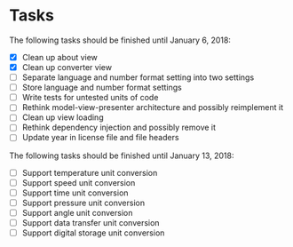 # Tasks
The following tasks should be finished until January 6, 2018:
- [x] Clean up about view
- [x] Clean up converter view
- [ ] Separate language and number format setting into two settings
- [ ] Store language and number format settings
- [ ] Write tests for untested units of code
- [ ] Rethink model-view-presenter architecture and possibly reimplement it
- [ ] Clean up view loading
- [ ] Rethink dependency injection and possibly remove it
- [ ] Update year in license file and file headers

The following tasks should be finished until January 13, 2018:
- [ ] Support temperature unit conversion
- [ ] Support speed unit conversion
- [ ] Support time unit conversion
- [ ] Support pressure unit conversion
- [ ] Support angle unit conversion
- [ ] Support data transfer unit conversion
- [ ] Support digital storage unit conversion
